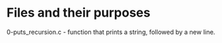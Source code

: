 <h1>Files and their purposes</h1>
<p>
0-puts_recursion.c - function that prints a string, followed by a new line.<br>
</p>